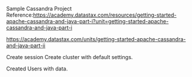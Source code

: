 Sample Cassandra Project
Reference:https://academy.datastax.com/resources/getting-started-apache-cassandra-and-java-part-i?unit=getting-started-apache-cassandra-and-java-part-i

https://academy.datastax.com/units/getting-started-apache-cassandra-and-java-part-ii

Create session
Create cluster with default settings.

Created Users with data.
